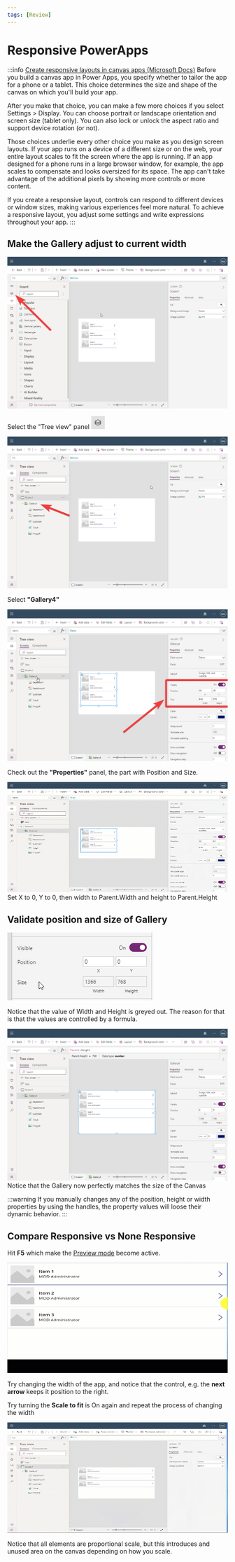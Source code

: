```yaml
---
tags: [Review]
---
```

# Responsive PowerApps

:::info [Create responsive layouts in canvas apps (Microsoft Docs)](https://learn.microsoft.com/en-us/power-apps/maker/canvas-apps/create-responsive-layout)
Before you build a canvas app in Power Apps, you specify whether to tailor the app for a phone or a tablet. This choice determines the size and shape of the canvas on which you'll build your app.

After you make that choice, you can make a few more choices if you select Settings > Display. You can choose portrait or landscape orientation and screen size (tablet only). You can also lock or unlock the aspect ratio and support device rotation (or not).

Those choices underlie every other choice you make as you design screen layouts. If your app runs on a device of a different size or on the web, your entire layout scales to fit the screen where the app is running. If an app designed for a phone runs in a large browser window, for example, the app scales to compensate and looks oversized for its space. The app can't take advantage of the additional pixels by showing more controls or more content.

If you create a responsive layout, controls can respond to different devices or window sizes, making various experiences feel more natural. To achieve a responsive layout, you adjust some settings and write expressions throughout your app.
:::

## Make the Gallery adjust to current width

![](2022-09-25-19-27-00.png)

Select the "Tree view" panel ![](2022-09-25-19-27-57.png)

![](2022-09-25-19-29-02.png)

Select **"Gallery4"**  

![](2022-09-25-19-30-07.png)

Check out the **"Properties"** panel, the part with Position and Size. 

![](Make%20PowerApp%20control%20full%20screen.gif)
Set X to 0, Y to 0, then width to Parent.Width and height to Parent.Height

## Validate position and size of Gallery
![](2022-09-25-19-50-50.png)

Notice that the value of Width and Height is greyed out. The reason for that is that the values are controlled by a formula.

![](2022-09-25-19-52-39.png)
Notice that the Gallery now perfectly matches the size of the Canvas



:::warning
If you manually changes any of the position, height or width properties by using the handles, the property values will loose their dynamic behavior. 
:::


## Compare Responsive vs None Responsive
Hit **F5** which make the [Preview mode](https://learn.microsoft.com/en-us/power-apps/maker/canvas-apps/keyboard-shortcuts#preview) become active.

![](Change%20width.gif)

Try changing the width of the app, and notice that the control, e.g. the **next arrow** keeps it position to the right.


Try turning the **Scale to fit** is On again and repeat the process of changing the width

![](scale%20not%20responsive.gif) 

Notice that all elements are proportional scale, but this introduces and unused area on the canvas depending on how you scale.
